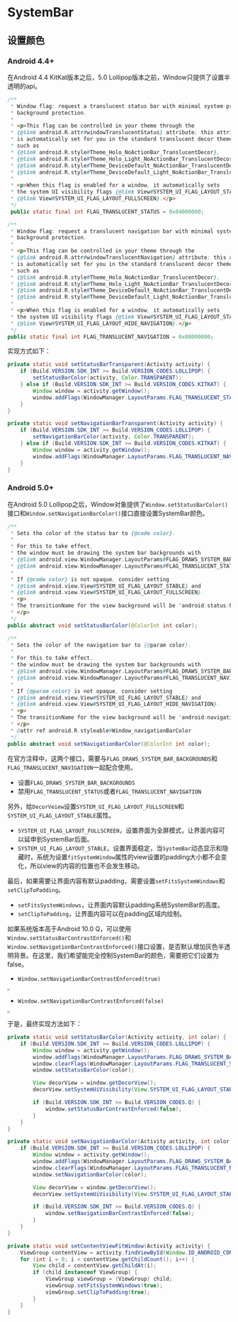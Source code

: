 # SystemBar

## 设置颜色

### Android 4.4+

在Android 4.4 KitKat版本之后，5.0 Lollipop版本之前，Window只提供了设置半透明的api。

```java
/**
 * Window flag: request a translucent status bar with minimal system-provided
 * background protection.
 *
 * <p>This flag can be controlled in your theme through the
 * {@link android.R.attr#windowTranslucentStatus} attribute; this attribute
 * is automatically set for you in the standard translucent decor themes
 * such as
 * {@link android.R.style#Theme_Holo_NoActionBar_TranslucentDecor},
 * {@link android.R.style#Theme_Holo_Light_NoActionBar_TranslucentDecor},
 * {@link android.R.style#Theme_DeviceDefault_NoActionBar_TranslucentDecor}, and
 * {@link android.R.style#Theme_DeviceDefault_Light_NoActionBar_TranslucentDecor}.</p>
 *
 * <p>When this flag is enabled for a window, it automatically sets
 * the system UI visibility flags {@link View#SYSTEM_UI_FLAG_LAYOUT_STABLE} and
 * {@link View#SYSTEM_UI_FLAG_LAYOUT_FULLSCREEN}.</p>
 */
 public static final int FLAG_TRANSLUCENT_STATUS = 0x04000000;

/**
 * Window flag: request a translucent navigation bar with minimal system-provided
 * background protection.
 *
 * <p>This flag can be controlled in your theme through the
 * {@link android.R.attr#windowTranslucentNavigation} attribute; this attribute
 * is automatically set for you in the standard translucent decor themes
 * such as
 * {@link android.R.style#Theme_Holo_NoActionBar_TranslucentDecor},
 * {@link android.R.style#Theme_Holo_Light_NoActionBar_TranslucentDecor},
 * {@link android.R.style#Theme_DeviceDefault_NoActionBar_TranslucentDecor}, and
 * {@link android.R.style#Theme_DeviceDefault_Light_NoActionBar_TranslucentDecor}.</p>
 *
 * <p>When this flag is enabled for a window, it automatically sets
 * the system UI visibility flags {@link View#SYSTEM_UI_FLAG_LAYOUT_STABLE} and
 * {@link View#SYSTEM_UI_FLAG_LAYOUT_HIDE_NAVIGATION}.</p>
 */
public static final int FLAG_TRANSLUCENT_NAVIGATION = 0x08000000;
```

实现方式如下：

```java
private static void setStatusBarTransparent(Activity activity) {
    if (Build.VERSION.SDK_INT >= Build.VERSION_CODES.LOLLIPOP) {
        setStatusBarColor(activity, Color.TRANSPARENT);
    } else if (Build.VERSION.SDK_INT >= Build.VERSION_CODES.KITKAT) {
        Window window = activity.getWindow();
        window.addFlags(WindowManager.LayoutParams.FLAG_TRANSLUCENT_STATUS);
    }
}

private static void setNavigationBarTransparent(Activity activity) {
    if (Build.VERSION.SDK_INT >= Build.VERSION_CODES.LOLLIPOP) {
        setNavigationBarColor(activity, Color.TRANSPARENT);
    } else if (Build.VERSION.SDK_INT >= Build.VERSION_CODES.KITKAT) {
        Window window = activity.getWindow();
        window.addFlags(WindowManager.LayoutParams.FLAG_TRANSLUCENT_NAVIGATION);
    }
}
```



### Android 5.0+

在Android 5.0 Lollipop之后，Window对象提供了`Window.setStatusBarColor()`接口和`Window.setNavigationBarColor()`接口直接设置SystemBar颜色。

```java
/**
 * Sets the color of the status bar to {@code color}.
 *
 * For this to take effect,
 * the window must be drawing the system bar backgrounds with
 * {@link android.view.WindowManager.LayoutParams#FLAG_DRAWS_SYSTEM_BAR_BACKGROUNDS} and
 * {@link android.view.WindowManager.LayoutParams#FLAG_TRANSLUCENT_STATUS} must not be set.
 *
 * If {@code color} is not opaque, consider setting
 * {@link android.view.View#SYSTEM_UI_FLAG_LAYOUT_STABLE} and
 * {@link android.view.View#SYSTEM_UI_FLAG_LAYOUT_FULLSCREEN}.
 * <p>
 * The transitionName for the view background will be "android:status:background".
 * </p>
 */
public abstract void setStatusBarColor(@ColorInt int color);

/**
 * Sets the color of the navigation bar to {@param color}.
 *
 * For this to take effect,
 * the window must be drawing the system bar backgrounds with
 * {@link android.view.WindowManager.LayoutParams#FLAG_DRAWS_SYSTEM_BAR_BACKGROUNDS} and
 * {@link android.view.WindowManager.LayoutParams#FLAG_TRANSLUCENT_NAVIGATION} must not be set.
 *
 * If {@param color} is not opaque, consider setting
 * {@link android.view.View#SYSTEM_UI_FLAG_LAYOUT_STABLE} and
 * {@link android.view.View#SYSTEM_UI_FLAG_LAYOUT_HIDE_NAVIGATION}.
 * <p>
 * The transitionName for the view background will be "android:navigation:background".
 * </p>
 * @attr ref android.R.styleable#Window_navigationBarColor
 */
public abstract void setNavigationBarColor(@ColorInt int color);
```

在官方注释中，这两个接口，需要与`FLAG_DRAWS_SYSTEM_BAR_BACKGROUNDS`和`FLAG_TRANSLUCENT_NAVIGATION`一起配合使用。

* 设置`FLAG_DRAWS_SYSTEM_BAR_BACKGROUNDS`
* 禁用`FLAG_TRANSLUCENT_STATUS`或者`FLAG_TRANSLUCENT_NAVIGATION`

另外，给`DecorVeiew`设置`SYSTEM_UI_FLAG_LAYOUT_FULLSCREEN`和`SYSTEM_UI_FLAG_LAYOUT_STABLE`属性。

* `SYSTEM_UI_FLAG_LAYOUT_FULLSCREEN`，设置界面为全屏模式，让界面内容可以延申到SystemBar后面。
* `SYSTEM_UI_FLAG_LAYOUT_STABLE`，设置界面稳定，当`SystemBar`动态显示和隐藏时，系统为设置`fitSystemWindow`属性的view设置的padding大小都不会变化，所以view的内容的位置也不会发生移动。

最后，如果需要让界面内容有默认padding，需要设置`setFitsSystemWindows`和`setClipToPadding`。

* `setFitsSystemWindows`，让界面内容默认padding系统SystemBar的高度。
* `setClipToPadding`，让界面内容可以在padding区域内绘制。

如果系统版本高于Android 10.0 Q，可以使用`Window.setStatusBarContrastEnforced()`和`Window.setNavigationBarContrastEnforced()`接口设置，是否默认增加灰色半透明背景。在这里，我们希望能完全控制SystemBar的颜色，需要把它们设置为false。

* `Window.setNavigationBarContrastEnforced(true)`

<img src="./images/SystemBar_ContrastEnforced_true.png" style="zoom: 33%;" />

* `Window.setNavigationBarContrastEnforced(false)`

<img src="./images/SystemBar_ContrastEnforced_false.png" style="zoom: 33%;" />

于是，最终实现方法如下：

```java
private static void setStatusBarColor(Activity activity, int color) {
    if (Build.VERSION.SDK_INT >= Build.VERSION_CODES.LOLLIPOP) {
        Window window = activity.getWindow();
        window.addFlags(WindowManager.LayoutParams.FLAG_DRAWS_SYSTEM_BAR_BACKGROUNDS);
        window.clearFlags(WindowManager.LayoutParams.FLAG_TRANSLUCENT_STATUS);
        window.setStatusBarColor(color);

        View decorView = window.getDecorView();
        decorView.setSystemUiVisibility(View.SYSTEM_UI_FLAG_LAYOUT_STABLE | View.SYSTEM_UI_FLAG_LAYOUT_FULLSCREEN);

        if (Build.VERSION.SDK_INT >= Build.VERSION_CODES.Q) {
            window.setStatusBarContrastEnforced(false);
        }
    }
}

private static void setNavigationBarColor(Activity activity, int color) {
    if (Build.VERSION.SDK_INT >= Build.VERSION_CODES.LOLLIPOP) {
        Window window = activity.getWindow();
        window.addFlags(WindowManager.LayoutParams.FLAG_DRAWS_SYSTEM_BAR_BACKGROUNDS);
        window.clearFlags(WindowManager.LayoutParams.FLAG_TRANSLUCENT_NAVIGATION);
        window.setNavigationBarColor(color);

        View decorView = window.getDecorView();
        decorView.setSystemUiVisibility(View.SYSTEM_UI_FLAG_LAYOUT_STABLE | View.SYSTEM_UI_FLAG_LAYOUT_HIDE_NAVIGATION);

        if (Build.VERSION.SDK_INT >= Build.VERSION_CODES.Q) {
            window.setNavigationBarContrastEnforced(false);
        }
    }
}

private static void setContentViewFitWindow(Activity activity) {
    ViewGroup contentView = activity.findViewById(Window.ID_ANDROID_CONTENT);
    for (int i = 0; i < contentView.getChildCount(); i++) {
        View child = contentView.getChildAt(i);
        if (child instanceof ViewGroup) {
            ViewGroup viewGroup = (ViewGroup) child;
            viewGroup.setFitsSystemWindows(true);
            viewGroup.setClipToPadding(true);
        }
    }
}
```


